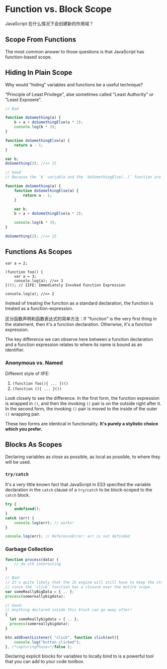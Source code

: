 # Function vs. Block Scope

JavaScript 在什么情况下会创建新的作用域？

## Scope From Functions

The most common answer to those questions is that JavaScript has function-based scope.

## Hiding In Plain Scope

Why would "hiding" variables and functions be a useful technique?

"Principle of Least Privilege", alse sometimes called "Least Authority" or "Least Exposere".

``` javascript
// Bad

function doSomething(a) {
    b = a + doSomethingElse(a * 2);
    console.log(b * 3);
}

function doSomethingElse(a) {
    return a - 1;
}

var b;
doSomething(2); //=> 15

// Good
// Because the `b` variable and the `doSomethingElse(..)` function are likely "private" details of how `doSomething(..)` does its job.

function doSomething(a) {
    function doSomethingElse(a) {
        return a - 1;
    }

    var b;
    b = a + doSomethingElse(a * 2);

    console.log(b * 3);
}

doSomething(2); //=> 15
```

## Functions As Scopes

```
var a = 2;

(function foo() {
    var a = 3;
    console.log(a); //=> 3
})(); // IIFE: Immediately Invoked Function Expression

console.log(a); //=> 2
```

Instead of treating the funciton as a standard declaration, the function is treated as a function-expression.

区分函数声明和函数表达式的简单方法：If "function" is the very first thing in the statement, then it's a function declaration. Otherwise, it's a function expression.

The key difference we can observe here between a function declaration and a function expression relates to where its name is bound as an identifier.

### Anonymous vs. Named

Different style of IIFE:

1. `(function foo(){ ... })()`
2. `(function (){ ... }())`

Look closely to see the difference. In the first form, the function expression is wrapped in `()`, and then the invoking `()` pair is on the outside right after it. In the second form, the invoking `()` pair is moved to the inside of the outer `()` wrapping pair.

These two forms are identical in functionality. **It's purely a stylistic choice which you prefer.**

## Blocks As Scopes

Declaring variables as close as possible, as local as possible, to where they will be used.

### `try/catch`

It's a very little known fact that JavaScript in ES3 specified the variable declaration in the `catch` clause of a `try/catch` to be block-scoped to the `catch` block.

``` javascript
try {
    undefined();
}
catch (err) {
    console.log(err); // works!
}

console.log(err); // ReferenceError: err is not definded
```

### Garbage Collection

``` javascript
function process(data) {
    // do sth interesting
}

// Bad:
// It's quite likely that the JS engine will still have to keep the structure around,
// since the `click` function has a closure over the entire scope.
var someReallyBigData = { .. };
process(somereallybigdata);

// Good:
// Anything declared inside this block can go away after!
{
  let someReallybigdata = { .. };
  process(somereallybigdata);
}

btn.addEventListener( "click", function click(evt){
    console.log("button clicked");
}, /*capturingPhase=*/false );
```

Declaring explicit blocks for variables to locally bind to is a powerful tool that you can add to your code toolbox.
